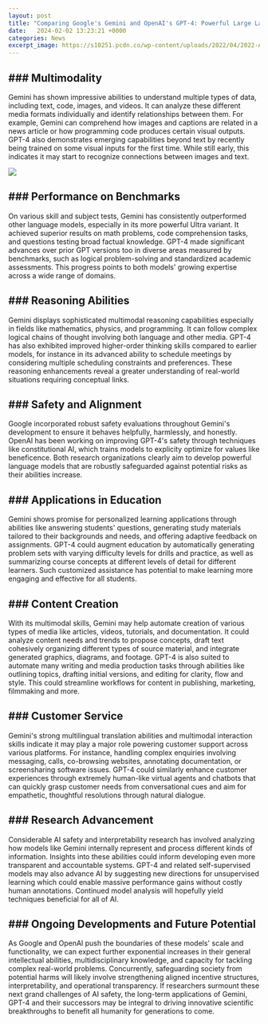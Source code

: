```yaml
---
layout: post
title: "Comparing Google's Gemini and OpenAI's GPT-4: Powerful Large Language Models"
date:   2024-02-02 13:23:21 +0000
categories: News
excerpt_image: https://s10251.pcdn.co/wp-content/uploads/2022/04/2022-Alan-D-Thompson-AI-Bubbles-Rev-0.png
---
```

## ### Multimodality
Gemini has shown impressive abilities to understand multiple types of data, including text, code, images, and videos. It can analyze these different media formats individually and identify relationships between them. For example, Gemini can comprehend how images and captions are related in a news article or how programming code produces certain visual outputs. GPT-4 also demonstrates emerging capabilities beyond text by recently being trained on some visual inputs for the first time. While still early, this indicates it may start to recognize connections between images and text.

![](https://s10251.pcdn.co/wp-content/uploads/2022/04/2022-Alan-D-Thompson-AI-Bubbles-Rev-0.png)
## ### Performance on Benchmarks  
On various skill and subject tests, Gemini has consistently outperformed other language models, especially in its more powerful Ultra variant. It achieved superior results on math problems, code comprehension tasks, and questions testing broad factual knowledge. GPT-4 made significant advances over prior GPT versions too in diverse areas measured by benchmarks, such as logical problem-solving and standardized academic assessments. This progress points to both models' growing expertise across a wide range of domains.
## ### Reasoning Abilities
Gemini displays sophisticated multimodal reasoning capabilities especially in fields like mathematics, physics, and programming. It can follow complex logical chains of thought involving both language and other media. GPT-4 has also exhibited improved higher-order thinking skills compared to earlier models, for instance in its advanced ability to schedule meetings by considering multiple scheduling constraints and preferences. These reasoning enhancements reveal a greater understanding of real-world situations requiring conceptual links.
## ### Safety and Alignment  
Google incorporated robust safety evaluations throughout Gemini's development to ensure it behaves helpfully, harmlessly, and honestly. OpenAI has been working on improving GPT-4's safety through techniques like constitutional AI, which trains models to explicity optimize for values like beneficence. Both research organizations clearly aim to develop powerful language models that are robustly safeguarded against potential risks as their abilities increase.
## ### Applications in Education
Gemini shows promise for personalized learning applications through abilities like answering students' questions, generating study materials tailored to their backgrounds and needs, and offering adaptive feedback on assignments. GPT-4 could augment education by automatically generating problem sets with varying difficulty levels for drills and practice, as well as summarizing course concepts at different levels of detail for different learners. Such customized assistance has potential to make learning more engaging and effective for all students.
## ### Content Creation
With its multimodal skills, Gemini may help automate creation of various types of media like articles, videos, tutorials, and documentation. It could analyze content needs and trends to propose concepts, draft text cohesively organizing different types of source material, and integrate generated graphics, diagrams, and footage. GPT-4 is also suited to automate many writing and media production tasks through abilities like outlining topics, drafting initial versions, and editing for clarity, flow and style. This could streamline workflows for content in publishing, marketing, filmmaking and more.  
## ### Customer Service
Gemini's strong multilingual translation abilities and multimodal interaction skills indicate it may play a major role powering customer support across various platforms. For instance, handling complex enquiries involving messaging, calls, co-browsing websites, annotating documentation, or screensharing software issues. GPT-4 could similarly enhance customer experiences through extremely human-like virtual agents and chatbots that can quickly grasp customer needs from conversational cues and aim for empathetic, thoughtful resolutions through natural dialogue.
## ### Research Advancement   
Considerable AI safety and interpretability research has involved analyzing how models like Gemini internally represent and process different kinds of information. Insights into these abilities could inform developing even more transparent and accountable systems. GPT-4 and related self-supervised models may also advance AI by suggesting new directions for unsupervised learning which could enable massive performance gains without costly human annotations. Continued model analysis will hopefully yield techniques beneficial for all of AI.
## ### Ongoing Developments and Future Potential
As Google and OpenAI push the boundaries of these models' scale and functionality, we can expect further exponential increases in their general intellectual abilities, multidisciplinary knowledge, and capacity for tackling complex real-world problems. Concurrently, safeguarding society from potential harms will likely involve strengthening aligned incentive structures, interpretability, and operational transparency. If researchers surmount these next grand challenges of AI safety, the long-term applications of Gemini, GPT-4 and their successors may be integral to driving innovative scientific breakthroughs to benefit all humanity for generations to come.